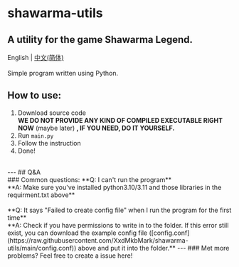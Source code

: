 # shawarma-utils
A utility for the game Shawarma Legend.
---
English | [中文(简体)](https://github.com/XxdMkbMark/shawarma-utils/blob/main/README_ZH.md) </br>
</br>
Simple program written using Python. </br>
## How to use:
1. Download source code </br>
   **WE DO NOT PROVIDE ANY KIND OF COMPILED EXECUTABLE RIGHT NOW** (maybe later) **, IF YOU NEED, DO IT YOURSELF.**
2. Run `main.py`
3. Follow the instruction
4. Done!</br>
</br>
---
## Q&A
</br>
### Common questions:
**Q: I can't run the program**</br>
**A: Make sure you've installed python3.10/3.11 and those libraries in the requirment.txt above** </br>
</br>
**Q: It says "Failed to create config file" when I run the program for the first time** </br>
**A: Check if you have permissions to write in to the folder. If this error still exist, you can download the example config file ([config.conf](https://raw.githubusercontent.com/XxdMkbMark/shawarma-utils/main/config.conf)) above and put it into the folder.**
---
### Met more problems?
Feel free to create a issue here!
